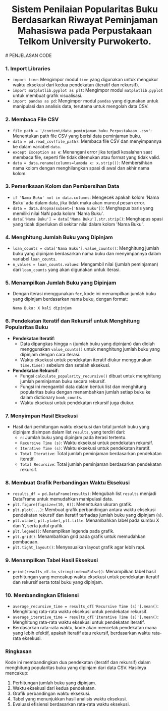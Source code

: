 # <h1 align="center">Sistem Penilaian Popularitas Buku Berdasarkan Riwayat Peminjaman Mahasiswa pada Perpustakaan Telkom University Purwokerto.</h1>
<p align="center"></p>
# PENJELASAN CODE

### 1. **Import Libraries**
   - `import time`: Mengimpor modul `time` yang digunakan untuk mengukur waktu eksekusi dari kedua pendekatan (iteratif dan rekursif).
   - `import matplotlib.pyplot as plt`: Mengimpor modul `matplotlib.pyplot` untuk membuat grafik visualisasi.
   - `import pandas as pd`: Mengimpor modul `pandas` yang digunakan untuk manipulasi dan analisis data, terutama untuk mengolah data CSV.

### 2. **Membaca File CSV**
   - `file_path = '/content/data_peminjaman_buku_Perpustakaan_.csv'`: Menentukan path file CSV yang berisi data peminjaman buku.
   - `data = pd.read_csv(file_path)`: Membaca file CSV dan menyimpannya ke dalam variabel `data`.
   - `except Exception as e`: Menangani error jika terjadi kesalahan saat membaca file, seperti file tidak ditemukan atau format yang tidak valid.
   - `data = data.rename(columns=lambda x: x.strip())`: Membersihkan nama kolom dengan menghilangkan spasi di awal dan akhir nama kolom.

### 3. **Pemeriksaan Kolom dan Pembersihan Data**
   - `if 'Nama Buku' not in data.columns`: Mengecek apakah kolom 'Nama Buku' ada dalam data, jika tidak maka akan muncul pesan error.
   - `data = data.dropna(subset=['Nama Buku'])`: Menghapus baris yang memiliki nilai NaN pada kolom 'Nama Buku'.
   - `data['Nama Buku'] = data['Nama Buku'].str.strip()`: Menghapus spasi yang tidak diperlukan di sekitar nilai dalam kolom 'Nama Buku'.

### 4. **Menghitung Jumlah Buku yang Dipinjam**
   - `loan_counts = data['Nama Buku'].value_counts()`: Menghitung jumlah buku yang dipinjam berdasarkan nama buku dan menyimpannya dalam variabel `loan_counts`.
   - `n_values = loan_counts.values`: Mengambil nilai (jumlah peminjaman) dari `loan_counts` yang akan digunakan untuk iterasi.

### 5. **Menampilkan Jumlah Buku yang Dipinjam**
   - Dengan iterasi menggunakan `for`, kode ini menampilkan jumlah buku yang dipinjam berdasarkan nama buku, dengan format:
     ```
     Nama Buku: X kali dipinjam
     ```

### 6. **Pendekatan Iteratif dan Rekursif untuk Menghitung Popularitas Buku**
   - **Pendekatan Iteratif**:
     - Data dipangkas hingga `n` (jumlah buku yang dipinjam) dan diolah menggunakan `value_counts()` untuk menghitung jumlah buku yang dipinjam dengan cara iterasi.
     - Waktu eksekusi untuk pendekatan iteratif diukur menggunakan `time.time()` sebelum dan setelah eksekusi.
   - **Pendekatan Rekursif**:
     - Fungsi `calculate_popularity_recursive()` dibuat untuk menghitung jumlah peminjaman buku secara rekursif.
     - Fungsi ini mengambil data dalam bentuk list dan menghitung popularitas buku dengan menambahkan jumlah setiap buku ke dalam dictionary `book_counts`.
     - Waktu eksekusi untuk pendekatan rekursif juga diukur.

### 7. **Menyimpan Hasil Eksekusi**
   - Hasil dari perhitungan waktu eksekusi dan total jumlah buku yang dipinjam disimpan dalam list `results`, yang terdiri dari:
     - `n`: Jumlah buku yang dipinjam pada iterasi tertentu.
     - `Recursive Time (s)`: Waktu eksekusi untuk pendekatan rekursif.
     - `Iterative Time (s)`: Waktu eksekusi untuk pendekatan iteratif.
     - `Total Iterative`: Total jumlah peminjaman berdasarkan pendekatan iteratif.
     - `Total Recursive`: Total jumlah peminjaman berdasarkan pendekatan rekursif.

### 8. **Membuat Grafik Perbandingan Waktu Eksekusi**
   - `results_df = pd.DataFrame(results)`: Mengubah list `results` menjadi DataFrame untuk memudahkan manipulasi data.
   - `plt.figure(figsize=(10, 6))`: Menentukan ukuran grafik.
   - `plt.plot(...)`: Membuat grafik perbandingan antara waktu eksekusi pendekatan rekursif dan iteratif terhadap jumlah buku yang dipinjam (`n`).
   - `plt.xlabel`, `plt.ylabel`, `plt.title`: Menambahkan label pada sumbu X dan Y, serta judul grafik.
   - `plt.legend()`: Menampilkan legenda pada grafik.
   - `plt.grid()`: Menambahkan grid pada grafik untuk memudahkan pembacaan.
   - `plt.tight_layout()`: Menyesuaikan layout grafik agar lebih rapi.

### 9. **Menampilkan Tabel Hasil Eksekusi**
   - `print(results_df.to_string(index=False))`: Menampilkan tabel hasil perhitungan yang mencakup waktu eksekusi untuk pendekatan iteratif dan rekursif serta total buku yang dipinjam.

### 10. **Membandingkan Efisiensi**
   - `average_recursive_time = results_df['Recursive Time (s)'].mean()`: Menghitung rata-rata waktu eksekusi untuk pendekatan rekursif.
   - `average_iterative_time = results_df['Iterative Time (s)'].mean()`: Menghitung rata-rata waktu eksekusi untuk pendekatan iteratif.
   - Berdasarkan rata-rata waktu, kode akan mencetak pendekatan mana yang lebih efektif, apakah iteratif atau rekursif, berdasarkan waktu rata-rata eksekusi.

### Ringkasan
Kode ini membandingkan dua pendekatan (iteratif dan rekursif) dalam menghitung popularitas buku yang dipinjam dari data CSV. Hasilnya mencakup:
1. Perhitungan jumlah buku yang dipinjam.
2. Waktu eksekusi dari kedua pendekatan.
3. Grafik perbandingan waktu eksekusi.
4. Tabel yang menunjukkan hasil analisis waktu eksekusi.
5. Evaluasi efisiensi berdasarkan rata-rata waktu eksekusi.
